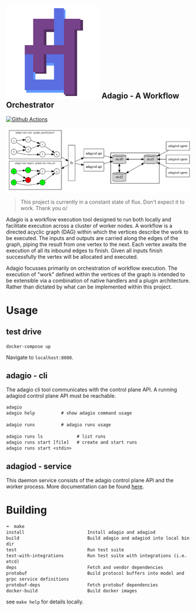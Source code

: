 ![Adagio Logo](ui/src/assets/images/logo.png) Adagio - A Workflow Orchestrator
------------------------------------------------------------------------------

[![Github Actions](https://github.com/georgemac/adagio/workflows/Go/badge.svg)](https://github.com/GeorgeMac/adagio/actions)

![architecture](docs/architecture.svg)

> This project is currently in a constant state of flux. Don't expect it to work. Thank you o/

Adagio is a workflow execution tool designed to run both locally and facilitate execution across a cluster of worker nodes.
A workflow is a directed acyclic graph (DAG) within which the vertices describe the work to be executed. The inputs and outputs are carried along the edges of the graph, piping the result from one vertex to the next. Each vertex awaits the execution of all its inbound edges to finish. Given all inputs finish successfully the vertex will be allocated and executed.

Adagio focusses primarily on orchestration of workflow execution. The execution of "work" defined within the vertices of the graph is intended to be extensible via a combination of native handlers and a plugin architecture. Rather than dictated by what can be implemented within this project.

# Usage

## test drive

`docker-compose up`

Navigate to `localhost:8080`.

## adagio - cli

The adagio cli tool communicates with the control plane API. A running adagiod control plane API must be reachable.

```
adagio
adagio help          # show adagio command usage

adagio runs          # adagio runs usage

adagio runs ls             # list runs
adagio runs start [file]   # create and start runs
adagio runs start <stdin>
```

## adagiod - service

This daemon service consists of the adagio control plane API and the worker process. More documentation can be found [here](./cmd/adagiod).

# Building

```
➜  make
install                        Install adagio and adagiod
build                          Build adagio and adagiod into local bin dir
test                           Run test suite
test-with-integrations         Run test suite with integrations (i.e. etcd)
deps                           Fetch and vendor dependencies
protobuf                       Build protocol buffers into model and grpc service definitions
protobuf-deps                  Fetch protobuf dependencies
docker-build                   Build docker images
```

see `make help` for details locally.
